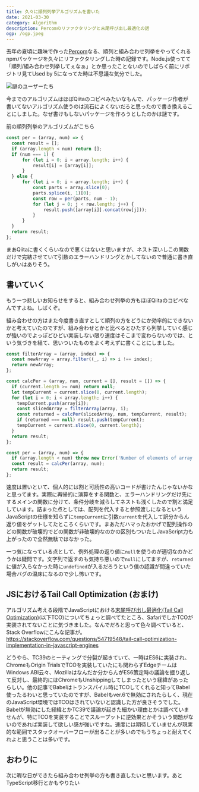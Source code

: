 ```yaml
---
title: 久々に順列列挙アルゴリズムを書いた
date: 2021-03-30
category: Algorithm
description: Percomのリファクタリングと末尾呼び出し最適化の話
ogp: /ogp.jpeg
---
```


去年の夏頃に趣味で作った[Percom](https://github.com/kota-yata/Percom)なる、順列と組み合わせ列挙をやってくれるnpmパッケージを久々にリファクタリングした時の記録です。Node.js使ってて「順列/組み合わせ列挙してぇなぁ」とか思ったことないのでしばらく前にリポジトリ見てUsed by 5になってた時は不思議な気分でした。

![謎のユーザーたち](https://user-images.githubusercontent.com/51294895/113145292-3a2a3c80-9269-11eb-9df4-9d5f74f92f57.png)

今までのアルゴリズムはほぼQiitaのコピペみたいなもんで、パッケージ作者が書いてないアルゴリズム使うのは流石によくないだろと思ったので書き換えることにしました。なぜ書けもしないパッケージを作ろうとしたのかは謎です。

前の順列列挙のアルゴリズムがこちら

```js
const per = (array, num) => {
  const result = [];
  if (array.length < num) return [];
  if (num === 1) {
      for (let i = 0; i < array.length; i++) {
          result[i] = [array[i]];
      }
  } else {
      for (let i = 0; i < array.length; i++) {
          const parts = array.slice(0);
          parts.splice(i, 1)[0];
          const row = per(parts, num - 1);
          for (let j = 0; j < row.length; j++) {
              result.push([array[i]].concat(row[j]));
          }
      }
  }
  return result;
};
```

まあQiitaに書くくらいなので悪くはないと思いますが、ネスト深いしこの関数だけで完結させていて引数のエラーハンドリングとかしてないので普通に書き直しがいはありそう。

## 書いていく
もう一つ悲しいお知らせをすると、組み合わせ列挙の方もほぼQiitaのコピペなんですよね。しばくぞ。

組み合わせの方はまた今度書き直すとして順列の方をどうにか効率的にできないかと考えていたのですが、組み合わせとかと比べるとひたすら列挙していく感じが強いのでよっぽどひどい実装しない限り速度はそこまで変わらないのでは、という気づきを経て、思いついたものをよく考えずに書くことにしました。

```js
const filterArray = (array, index) => {
  const newArray = array.filter((_, i) => i !== index);
  return newArray;
};

const calcPer = (array, num, current = [], result = []) => {
  if (current.length >= num) return null;
  let tempCurrent = current.slice(0, current.length);
  for (let i = 0; i < array.length; i++) {
    tempCurrent.push(array[i]);
    const slicedArray = filterArray(array, i);
    const returned = calcPer(slicedArray, num, tempCurrent, result);
    if (returned === null) result.push(tempCurrent);
    tempCurrent = current.slice(0, current.length);
  }
  return result;
};

const per = (array, num) => {
  if (array.length < num) throw new Error('Number of elements of array must be greater than number to choose');
  const result = calcPer(array, num);
  return result;
};
```
速度は置いといて、個人的には割と可読性の高いコードが書けたんじゃないかなと思ってます。実際に再帰的に演算をする関数と、エラーハンドリングだけ先にするメインの関数に分けて、条件分岐を減らしてネストも浅くしたので割と満足しています。詰まった点としては、配列を代入すると参照渡しになるというJavaScriptの仕様を知らずに```tempCurrent```に引数```current```を代入して訳分からん返り値をゲットしてたところくらいです。まあただハマったおかげで配列操作のどの関数が破壊的でどの関数が非破壊的なのかの区別もついたしJavaScript力も上がったので全然無駄ではなかった。

一つ気になっている点として、例外処理の返り値に```null```を使うのが適切なのかどうかは疑問です。文字列で返すのも気持ち悪いので```null```にしてますが、```returned```に値が入らなかった時に```undefined```が入るだろうという僕の認識が間違っていた場合バグの温床になるので少し怖いです。

## JSにおけるTail Call Optimization (おまけ)
アルゴリズム考える段階でJavaScriptにおける[末尾呼び出し最適化(Tail Call Optimization)](https://qiita.com/badpingpong/items/6b5035ab80850ae88a0a)(以下TCO)についてちょっと調べてたところ、SafariでしかTCOが実装されてないことに気づきました。なんでだろと思って色々調べていると、Stack Overflowにこんな記事が。
https://stackoverflow.com/questions/54719548/tail-call-optimization-implementation-in-javascript-engines

どうやら、TC39のミーティングで分裂が起きていて、一時はES6に実装され、ChromeもOrigin TrialsでTCOを実装していたにも関わらずEdgeチームはWindows ABI云々、Mozillaはなんだか分からんがES6策定時の議論を掘り返して反対し、最終的にはChromeもUnshippingしてしまったという経緯があったらしい。他の記事でBabelはトランスパイル時にTCOしてくれると知ってBabel使ったるわいと思っていたのですが、Babelもver.6で無効にされたらしく、現在のJavaScript環境ではTCOはされていないと認識した方が良さそうでした。Babelが無効にした経緯とかTC39で議論が起きた細かい理由とかは調べていませんが、特にTCOを実装することでスループットに逆効果とかそういう問題がないのであれば実装して欲しい感が強いですね。速度には期待していませんが現実的な範囲でスタックオーバーフローが出ることが多いのでもうちょっと耐えてくれよと思うことは多いです。

## おわりに
次に暇な日ができたら組み合わせ列挙の方も書き直したいと思います。あとTypeScript移行とかもやりたい
